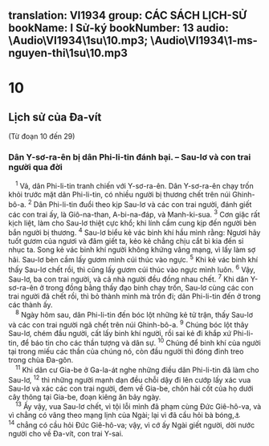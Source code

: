 translation: VI1934
group: CÁC SÁCH LỊCH-SỬ
bookName: I Sử-ký 
bookNumber: 13
audio: \Audio\VI1934\1su\10.mp3; \Audio\VI1934\1-ms-nguyen-thi\1su\10.mp3
-------

<div class="title"><h1>10</h1><h2>Lịch sử của Đa-vít</h2><p>(Từ đoạn 10 đến 29)</p><h3>Dân Y-sơ-ra-ên bị dân Phi-li-tin đánh bại. – Sau-lơ và con trai người qua đời</h3></div>
<span class="verse 1su_10_1"> <sup>1</sup> Vả, dân Phi-li-tin tranh chiến với Y-sơ-ra-ên. Dân Y-sơ-ra-ên chạy trốn khỏi trước mặt dân Phi-li-tin, có nhiều người bị thương chết trên núi Ghinh-bô-a. </span>
<span class="verse 1su_10_2"><sup>2</sup> Dân Phi-li-tin đuổi theo kịp Sau-lơ và các con trai người, đánh giết các con trai ấy, là Giô-na-than, A-bi-na-đáp, và Manh-ki-sua. </span>
<span class="verse 1su_10_3"><sup>3</sup> Cơn giặc rất kịch liệt, làm cho Sau-lơ thiệt cực khổ; khi lính cầm cung kịp đến người bèn bắn người bị thương. </span>
<span class="verse 1su_10_4"><sup>4</sup> Sau-lơ biểu kẻ vác binh khí hầu mình rằng: Ngươi hãy tuốt gươm của ngươi và đâm giết ta, kẻo kẻ chẳng chịu cắt bì kia đến sỉ nhục ta. Song kẻ vác binh khí người không khứng vâng mạng, vì lấy làm sợ hãi. Sau-lơ bèn cầm lấy gươm mình cúi thúc vào ngực. </span>
<span class="verse 1su_10_5"><sup>5</sup> Khi kẻ vác binh khí thấy Sau-lơ chết rồi, thì cũng lấy gươm cúi thúc vào ngực mình luôn. </span>
<span class="verse 1su_10_6"><sup>6</sup> Vậy, Sau-lơ, ba con trai người, và cả nhà người đều đồng nhau chết. </span>
<span class="verse 1su_10_7"><sup>7</sup> Khi dân Y-sơ-ra-ên ở trong đồng bằng thấy đạo binh chạy trốn, Sau-lơ cùng các con trai người đã chết rồi, thì bỏ thành mình mà trốn đi; dân Phi-li-tin đến ở trong các thành ấy. <br/></span>
<span class="verse 1su_10_8"> <sup>8</sup> Ngày hôm sau, dân Phi-li-tin đến bóc lột những kẻ tử trận, thấy Sau-lơ và các con trai người ngã chết trên núi Ghinh-bô-a. </span>
<span class="verse 1su_10_9"><sup>9</sup> Chúng bóc lột thây Sau-lơ, chém đầu người, cất lấy binh khí người, rồi sai kẻ đi khắp xứ Phi-li-tin, để báo tin cho các thần tượng và dân sự. </span>
<span class="verse 1su_10_10"><sup>10</sup> Chúng để binh khí của người tại trong miếu các thần của chúng nó, còn đầu người thì đóng đinh treo trong chùa Đa-gôn. <br/></span>
<span class="verse 1su_10_11"> <sup>11</sup> Khi dân cư Gia-be ở Ga-la-át nghe những điều dân Phi-li-tin đã làm cho Sau-lơ, </span>
<span class="verse 1su_10_12"><sup>12</sup> thì những người mạnh dạn đều chỗi dậy đi lên cướp lấy xác vua Sau-lơ và xác các con trai người, đem về Gia-be, chôn hài cốt của họ dưới cây thông tại Gia-be, đoạn kiêng ăn bảy ngày. <br/></span>
<span class="verse 1su_10_13"> <sup>13</sup> Ấy vậy, vua Sau-lơ chết, vì tội lỗi mình đã phạm cùng Đức Giê-hô-va, và vì chẳng có vâng theo mạng lịnh của Ngài; lại vì đã cầu hỏi bà bóng,<a data-toggle="tooltip" data-placement="bottom" title="Le 19:31; 20:6; 1Sa 13:8-14; 15:1-24; 28:7-8">⚓</a></span>
<span class="verse 1su_10_14"><sup>14</sup> chẳng có cầu hỏi Đức Giê-hô-va; vậy, vì cớ ấy Ngài giết người, dời nước người cho về Đa-vít, con trai Y-sai. <br/></span>
